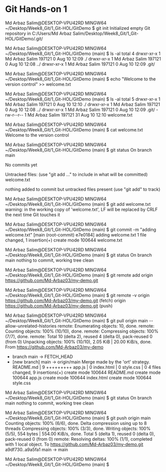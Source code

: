 # Git Hands-on 1

Md Arbaz Salim@DESKTOP-VPU42RD MINGW64 ~/Desktop/Week8_Git/1_Git-HOL/GitDemo
$ git init
Initialized empty Git repository in C:/Users/Md Arbaz Salim/Desktop/Week8_Git/1_Git-HOL/GitDemo/.git/

Md Arbaz Salim@DESKTOP-VPU42RD MINGW64 ~/Desktop/Week8_Git/1_Git-HOL/GitDemo (main)
$ ls -al
total 4
drwxr-xr-x 1 Md Arbaz Salim 197121 0 Aug 10 12:09 ./
drwxr-xr-x 1 Md Arbaz Salim 197121 0 Aug 10 12:08 ../
drwxr-xr-x 1 Md Arbaz Salim 197121 0 Aug 10 12:09 .git/

Md Arbaz Salim@DESKTOP-VPU42RD MINGW64 ~/Desktop/Week8_Git/1_Git-HOL/GitDemo (main)
$ echo "Welcome to the version control" >> welcome.txt

Md Arbaz Salim@DESKTOP-VPU42RD MINGW64 ~/Desktop/Week8_Git/1_Git-HOL/GitDemo (main)
$ ls -al
total 5
drwxr-xr-x 1 Md Arbaz Salim 197121 0 Aug 10 12:10 ./
drwxr-xr-x 1 Md Arbaz Salim 197121 0 Aug 10 12:08 ../
drwxr-xr-x 1 Md Arbaz Salim 197121 0 Aug 10 12:09 .git/
-rw-r--r-- 1 Md Arbaz Salim 197121 31 Aug 10 12:10 welcome.txt

Md Arbaz Salim@DESKTOP-VPU42RD MINGW64 ~/Desktop/Week8_Git/1_Git-HOL/GitDemo (main)
$ cat welcome.txt
Welcome to the version control

Md Arbaz Salim@DESKTOP-VPU42RD MINGW64 ~/Desktop/Week8_Git/1_Git-HOL/GitDemo (main)
$ git status
On branch main

No commits yet

Untracked files:
(use "git add <file>..." to include in what will be committed)  
 welcome.txt

nothing added to commit but untracked files present (use "git add" to track)

Md Arbaz Salim@DESKTOP-VPU42RD MINGW64 ~/Desktop/Week8_Git/1_Git-HOL/GitDemo (main)
$ git add welcome.txt
warning: in the working copy of 'welcome.txt', LF will be replaced by CRLF the next time Git touches it

Md Arbaz Salim@DESKTOP-VPU42RD MINGW64 ~/Desktop/Week8_Git/1_Git-HOL/GitDemo (main)
$ git commit -m "adding welcome.txt"
[main (root-commit) e7e0184] adding welcome.txt
1 file changed, 1 insertion(+)
create mode 100644 welcome.txt

Md Arbaz Salim@DESKTOP-VPU42RD MINGW64 ~/Desktop/Week8_Git/1_Git-HOL/GitDemo (main)
$ git status
On branch main
nothing to commit, working tree clean

Md Arbaz Salim@DESKTOP-VPU42RD MINGW64 ~/Desktop/Week8_Git/1_Git-HOL/GitDemo (main)
$ git remote add origin https://github.com/Md-Arbaz03/my-demo.git

Md Arbaz Salim@DESKTOP-VPU42RD MINGW64 ~/Desktop/Week8_Git/1_Git-HOL/GitDemo (main)
$ git remote -v
origin https://github.com/Md-Arbaz03/my-demo.git (fetch)
origin https://github.com/Md-Arbaz03/my-demo.git (push)

Md Arbaz Salim@DESKTOP-VPU42RD MINGW64 ~/Desktop/Week8_Git/1_Git-HOL/GitDemo (main)
$ git pull origin main --allow-unrelated-histories
remote: Enumerating objects: 10, done.
remote: Counting objects: 100% (10/10), done.
remote: Compressing objects: 100% (7/7), done.
remote: Total 10 (delta 2), reused 4 (delta 0), pack-reused 0 (from 0)
Unpacking objects: 100% (10/10), 2.05 KiB | 20.00 KiB/s, done.  
From https://github.com/Md-Arbaz03/my-demo

- branch main -> FETCH_HEAD
- [new branch] main -> origin/main
  Merge made by the 'ort' strategy.
  README.md | 9 +++++++++
  app.js | 0
  index.html | 0
  style.css | 0
  4 files changed, 9 insertions(+)
  create mode 100644 README.md
  create mode 100644 app.js
  create mode 100644 index.html
  create mode 100644 style.css

Md Arbaz Salim@DESKTOP-VPU42RD MINGW64 ~/Desktop/Week8_Git/1_Git-HOL/GitDemo (main)
$ git status
On branch main
nothing to commit, working tree clean

Md Arbaz Salim@DESKTOP-VPU42RD MINGW64 ~/Desktop/Week8_Git/1_Git-HOL/GitDemo (main)
$ git push origin main
Counting objects: 100% (6/6), done.
Delta compression using up to 8 threads
Compressing objects: 100% (3/3), done.
Writing objects: 100% (5/5), 554 bytes | 554.00 KiB/s, done.
Total 5 (delta 1), reused 0 (delta 0), pack-reused 0 (from 0)
remote: Resolving deltas: 100% (1/1), completed with 1 local object.
To https://github.com/Md-Arbaz03/my-demo.git
a9df730..a9a5fa1 main -> main

Md Arbaz Salim@DESKTOP-VPU42RD MINGW64 ~/Desktop/Week8_Git/1_Git-HOL/GitDemo (main)
$
